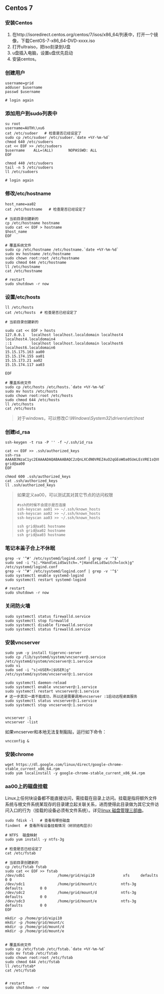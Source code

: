 ## Centos 7

### 安装Centos

1. 在http://isoredirect.centos.org/centos/7/isos/x86_64/列表中，打开一个镜像，下载CentOS-7-x86_64-DVD-xxxx.iso
2. 打开ultraiso，把iso刻录到U盘
3. u盘插入电脑，设置u盘优先启动
4. 安装centos。

### 创建用户

~~~shell
username=grid
adduser $username
passwd $username

# login again
~~~

### 添加用户到sudo列表中

~~~shell
su root
username=AUTH\\xu6
cat /etc/sudoer   # 检查是否已经设定了
sudo cp /etc/sudoer /etc/sudoer.`date +%Y-%m-%d`
chmod 640 /etc/sudoers
cat << EOF >> /etc/sudoers
$username    ALL=(ALL)       NOPASSWD: ALL
EOF

chmod 440 /etc/sudoers
tail -n 5 /etc/sudoers
ll /etc/sudoers

# login again
~~~

### 修改/etc/hostname

~~~shell
host_name=aa02
cat /etc/hostname   # 检查是否已经设定了

# 当前目录创建新的
cp /etc/hostname hostname 
sudo cat << EOF > hostname
$host_name
EOF

# 覆盖系统文件
sudo cp /etc/hostname /etc/hostname.`date +%Y-%m-%d`
sudo mv hostname /etc/hostname
sudo chown root:root /etc/hostname
sudo chmod 644 /etc/hostname
ll /etc/hostname
cat /etc/hostname

# restart 
sudo shutdown -r now
~~~

###  设置/etc/hosts

~~~shell
ll /etc/hosts
cat /etc/hosts 	# 检查是否已经设定了

# 当前目录创建新的

sudo cat << EOF > hosts
127.0.0.1   localhost localhost.localdomain localhost4 localhost4.localdomain4
::1         localhost localhost.localdomain localhost6 localhost6.localdomain6
15.15.175.163 aa00
15.15.174.155 aa01
15.15.173.21 aa02
15.15.174.117 aa03

EOF

# 覆盖系统文件
sudo cp /etc/hosts /etc/hosts.`date +%Y-%m-%d`
sudo mv hosts /etc/hosts
sudo chown root:root /etc/hosts
sudo chmod 644 /etc/hosts
ll /etc/hosts
cat /etc/hosts

~~~

> 对于windows，可以修改*C:\Windows\System32\drivers\etc\host*

### 创建id_rsa

~~~shell
ssh-keygen -t rsa -P '' -f ~/.ssh/id_rsa

cat << EOF >> .ssh/authorized_keys
ssh-rsa AAAAB3NzaC1yc2EAAAADAQABAAABAQC2zQnLXCdN0VREZ4uO2qGEoWOa0SUeLEsVRE1sQV854bn6X5oGzQnjor0YoLvcqBmCd0xhNLS6vKHEgkqKyLIXOQT5fzad6Zo0qBiKIhX0fojzYcgdOQA1tgvXxqpoBIodowNHJcXx2+EIfvPhgr1v35Hz7iTwdFK/Z3svsWCJxVi3jVfJXOiFLC/FFPqpgu/xML/40z2Z322r2vHSNG+YM0S2nb6Z2yU/jYldOQf1F40bYkPuCd5OCRdIxHpvStRoDB4c9c9XyxhPkzA2p0nOKAFAbFuTaBSviIUqJV6+QPg5pH5W1q5w2Z9n9Ugym5BkP9M+DfjDF6QTrosuWC3p grid@aa00
EOF

chmod 600 .ssh/authorized_keys
cat .ssh/authorized_keys
ll .ssh/authorized_keys
~~~

> 如果定义aa00，可以测试其对其它节点的访问权限
>
> ~~~shell
> #ssh的时候不会提示是否连接
> ssh-keyscan aa01 >> ~/.ssh/known_hosts 
> ssh-keyscan aa02 >> ~/.ssh/known_hosts 
> ssh-keyscan aa03 >> ~/.ssh/known_hosts 
> 
> ssh grid@aa01 hostname
> ssh grid@aa02 hostname
> ssh grid@aa03 hostname
> ~~~

### 笔记本盖子合上不休眠

~~~shell
grep -v '^#' /etc/systemd/logind.conf | grep -v '^$'
sudo sed -i "s|.*HandleLidSwitch=.*|HandleLidSwitch=lock|g" /etc/systemd/logind.conf
grep -v '^#' /etc/systemd/logind.conf | grep -v '^$'
sudo systemctl enable systemd-logind
sudo systemctl restart systemd-logind

# restart 
sudo shutdown -r now
~~~

### 关闭防火墙

~~~shell
sudo systemctl status firewalld.service
sudo systemctl stop firewalld
sudo systemctl disable firewalld.service
sudo systemctl status firewalld.service
~~~

### 安装vncserver

~~~
sudo yum -y install tigervnc-server 
sudo cp /lib/systemd/system/vncserver@.service /etc/systemd/system/vncserver@:1.service
sudo vi 
sudo sed -i "s|<USER>|$USER|g" /etc/systemd/system/vncserver@:1.service

sudo systemctl daemon-reload
sudo systemctl enable vncserver@:1.service
sudo systemctl restart vncserver@:1.service
# 这一步其实一直不能成功，所以还是需要调用vncserver :1启动远程桌面服务
sudo systemctl status vncserver@:1.service
sudo systemctl stop vncserver@:1.service


vncserver :1
vncserver -list
~~~

如果vncserver和本地无法复制黏贴，运行如下命令：

~~~
vncconfig &
~~~

### 安装chrome

~~~
wget https://dl.google.com/linux/direct/google-chrome-stable_current_x86_64.rpm
sudo yum localinstall -y google-chrome-stable_current_x86_64.rpm
~~~

### aa00上的磁盘挂载

Linux上任何块设备都不能直接访问，需挂载在目录上访问。挂载是指将额外文件系统与根文件系统某现存的目录建立起关联关系，进而使得此目录做为其它文件访问入口的行为（挂载的设备必须有文件系统）。详见[linux 磁盘管理三部曲](https://www.cnblogs.com/along21/p/7410619.html)。

~~~shell
sudo fdisk -l	# 查看有哪些磁盘
findmnt  # 查看所有设备挂载情况（树状结构显示）

# NTFS  磁盘映射
sudo yum install -y ntfs-3g

# 检查是否已经设定了
cat /etc/fstab   

# 当前目录创建新的
cp /etc/fstab fstab 
sudo cat << EOF >> fstab
/dev/sdb1               /home/grid/eipi10             xfs     defaults        0 0
/dev/sdc1               /home/grid/mount/c           ntfs-3g     defaults        0 0
/dev/sdc2               /home/grid/mount/d           ntfs-3g	     defaults        0 0
/dev/sdc3               /home/grid/mount/e           ntfs-3g     defaults        0 0
EOF

mkdir -p /home/grid/eipi10
mkdir -p /home/grid/mount/c
mkdir -p /home/grid/mount/d 
mkdir -p /home/grid/mount/e


# 覆盖系统文件
sudo cp /etc/fstab /etc/fstab.`date +%Y-%m-%d`
sudo mv fstab /etc/fstab
sudo chown root:root /etc/fstab
sudo chmod 644 /etc/fstab
ll /etc/fstab*
cat /etc/fstab


# restart 
sudo shutdown -r now
~~~

